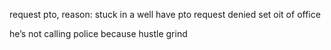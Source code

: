 
request pto, reason: stuck in a well
have pto request denied 
set oit of office 

he’s not calling police because hustle grind 

